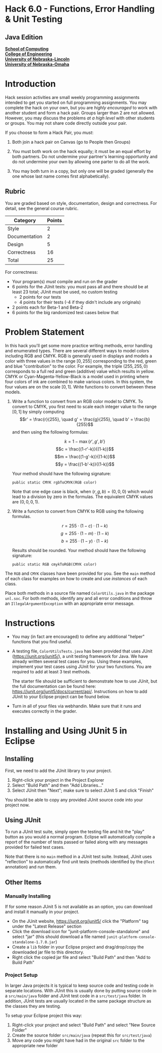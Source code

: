# Hack 6.0 - Functions, Error Handling & Unit Testing
## Java Edition
**[School of Computing](https://computing.unl.edu/)**  
**[College of Engineering](https://engineering.unl.edu/)**  
**[University of Nebraska-Lincoln](https://unl.edu)**  
**[University of Nebraska-Omaha](https://http://unomaha.edu/)**  

# Introduction

Hack session activities are small weekly programming assignments
intended to get you started on full programming assignments. You may
complete the hack on your own, but you are *highly encouraged* to work
with another student and form a hack pair. Groups larger than 2 are not
allowed. However, you may discuss the problems *at a high level* with
other students or groups. You may not share code directly outside your
pair.

If you choose to form a Hack Pair, you *must*:

1.  Both join a hack pair on Canvas (go to People then Groups)

2.  You must both work on the hack equally; it must be an equal effort
    by both partners. Do not undermine your partner's learning
    opportunity and do not undermine your own by allowing one parter to
    do all the work.

3.  You may both turn in a copy, but only one will be graded (generally
    the one whose last name comes first alphabetically).

## Rubric

You are graded based on style, documentation, design and correctness.
For detail, see the general course rubric.

| Category      | Points |
|---------------|--------|
| Style         | 2      |
| Documentation | 2      |
| Design        | 5      |
| Correctness   | 16     |
| Total         | 25     |

For correctness:
 - Your program(s) *must* compile and run on the grader
 - 6 points for the JUnit tests: you must pass all and there should be
   at least 23 total; JUnit must be used, no custom testing
   - 2 points for our tests
   - 4 points for their tests (-4 if they didn't include any originals)
 - 2 points each for Beta-1 and Beta-2
 - 6 points for the big randomized test cases below that

# Problem Statement

In this hack you'll get some more practice writing methods, error
handling and enumerated types. There are several different ways to model
colors including RGB and CMYK. RGB is generally used in displays and
models a color with three values in the range $[0, 255]$ corresponding
to the red, green and blue "contribution" to the color. For example, the
triple $(255, 255, 0)$ corresponds to a full red and green (additive)
value which results in yellow. CMYK or Cyan-Magenta-Yellow-Black is a
model used in printing where four colors of ink are combined to make
various colors. In this system, the four values are on the scale
$[0, 1]$. Write functions to convert between these models.

1.  Write a function to convert from an RGB color model to CMYK. To
    convert to CMYK, you first need to scale each integer value to the
    range $[0, 1]$ by simply computing
    $$r' = \frac{r}{255}, \quad g' = \frac{g}{255}, \quad b' = \frac{b}{255}$$
    and then using the following formulas:

    $$k = 1-\max\{r', g', b'\}$$
    $$c = \frac{(1-r'-k)}{(1-k)}$$
    $$m = \frac{(1-g'-k)}{(1-k)}$$
    $$y = \frac{(1-b'-k)}{(1-k)}$$

    Your method should have the following signature:

    `public static CMYK rgbToCMYK(RGB color)`

    Note that one edge case is black, when $(r,g,b) = (0,0,0)$ which
    would lead to a division by zero in the formulas. The equivalent
    CMYK values are $(0,0,0,1)$.

2.  Write a function to convert from CMYK to RGB using the following
    formulas.

    $$r = 255 \cdot (1 - c) \cdot (1-k)$$
    $$g = 255 \cdot (1 - m) \cdot (1-k)$$
    $$b = 255 \cdot (1 - y) \cdot (1-k)$$

    Results should be rounded. Your method should have the following signature:

    `public static RGB cmykToRGB(CMYK color)`

The `RGB` and `CMYK` classes have been provided for you.
See the `main` method of each class for examples on how to create
and use *instances* of each class.

Place both methods in a source file named `ColorUtils.java` in
the package `unl.soc`. For both methods, identify any and all
error conditions and throw an `IllegalArgumentException` with an
appropriate error message.

# Instructions

-   You may (in fact are encouraged) to define any additional "helper"
    functions that you find useful.

-   A testing file, `ColorUtilsTests.java` has been provided that
    uses JUnit (<https://junit.org/junit5/>), a unit testing framework
    for Java. We have already written several test cases for you. Using
    these examples, implement your test cases using JUnit for your two
    functions. You are required to add at least 3 test methods.

    The starter file should be sufficient to demonstrate how to use
    JUnit, but the full documentation can be found here:
    <https://junit.org/junit5/docs/current/api/>.  Instructions
    on how to add JUnit to your Eclipse project can be found below.

-   Turn in all of your files via webhandin.  Make sure that it runs
    and executes correctly in the grader.

# Installing and Using JUnit 5 in Eclipse

## Installing

First, we need to add the JUnit library to your project.

1. Right-click your project in the Project Explorer
2. Select "Build Path" and then "Add Libraries..."
3. Select JUnit then "Next"; make sure to select JUnit 5 and click "Finish"

You should be able to copy any provided JUnit source code
into your project now.  

## Using JUnit

To run a JUnit test suite, simply open the testing file and hit the
"play" button as you would a normal program.  Eclipse will
automatically compile a report of the number of tests passed or
failed along with any messages provided for failed test cases.

Note that there is no `main` method in a JUnit test suite.  Instead,
JUnit uses "reflection" to automatically find unit tests (methods
identified by the `@Test` annotation) and run them.  

## Other Items

### Manually Installing

If for some reason JUnit 5 is not available as an option, you can download
and install it manually in your project.  

* On the JUnit website, https://junit.org/junit5/ click the "Platform" tag
  under the "Latest Release" section
* Click the download icon for "junit-platform-console-standalone" and select
"jar" (this should download a file named `junit-platform-console-standalone-1.7.0.jar`)
* Create a `lib` folder in your Eclipse project and drag/drop/copy the downloaded
jar file to this directory.
* Right click the copied jar file and select "Build Path" and then "Add to Build Path"

### Project Setup

In larger Java projects it is typical to keep source code and
testing code in separate locations.  With JUnit this is usually
done by putting source code in a `src/main/java` folder and JUnit
test code in a `src/test/java` folder.  In addition, JUnit tests are
usually located in the same package structure as the classes
they are testing.

To setup your Eclipse project this way:
1. Right-click your project and select "Build Path" and select "New Source Folder"
2. Create the source folder `src/main/java` (repeat this for `src/test/java`)
3. Move any code you might have had in the original `src` folder to the appropriate new folder
